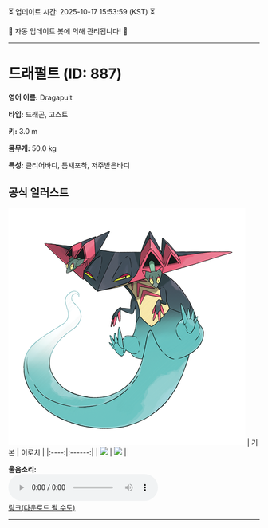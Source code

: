 
⏳ 업데이트 시간: 2025-10-17 15:53:59 (KST) ⏳

🤖 자동 업데이트 봇에 의해 관리됩니다! 🤖

---

# 드래펄트 (ID: 887)
**영어 이름:** Dragapult

**타입:** 드래곤, 고스트

**키:** 3.0 m

**몸무게:** 50.0 kg

**특성:** 클리어바디, 틈새포착, 저주받은바디

## 공식 일러스트
![](https://raw.githubusercontent.com/PokeAPI/sprites/master/sprites/pokemon/other/official-artwork/887.png)
| 기본 | 이로치 |
|:----:|:------:|
| <img src="http://play.pokemonshowdown.com/sprites/ani/dragapult.gif" width="200"> | <img src="http://play.pokemonshowdown.com/sprites/ani-shiny/dragapult.gif" width="200"> |

**울음소리:**<br><audio controls src="https://raw.githubusercontent.com/PokeAPI/cries/main/cries/pokemon/latest/887.ogg"></audio><br> [링크(다운로드 될 수도)](https://raw.githubusercontent.com/PokeAPI/cries/main/cries/pokemon/latest/887.ogg)


---
